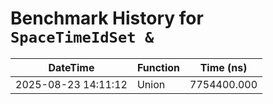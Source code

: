 # Benchmark History for `SpaceTimeIdSet &`

| DateTime | Function | Time (ns) |
|----------|----------|-----------|
| 2025-08-23 14:11:12 | Union | 7754400.000 |
